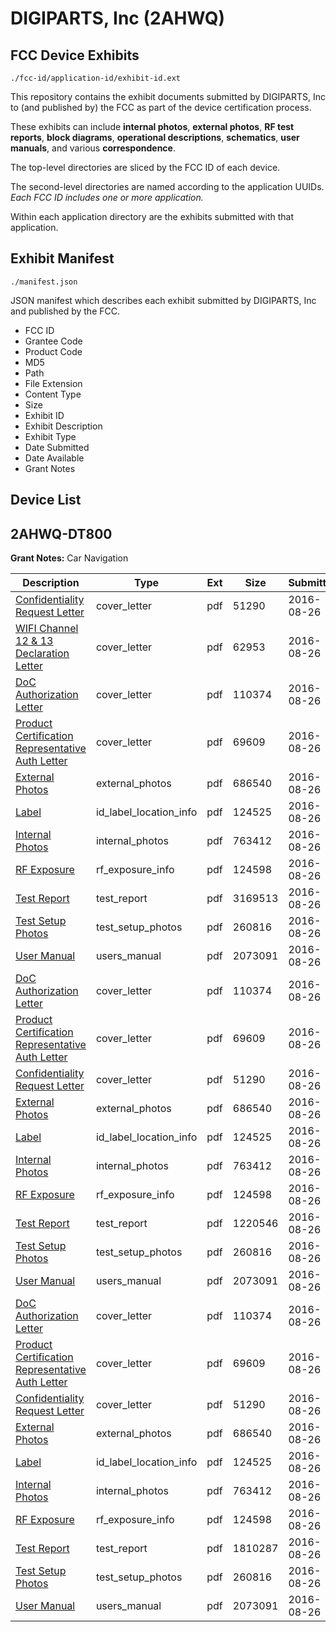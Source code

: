 # DIGIPARTS, Inc (2AHWQ)
## FCC Device Exhibits

```
./fcc-id/application-id/exhibit-id.ext
```

This repository contains the exhibit documents submitted by DIGIPARTS, Inc to (and published by) the FCC as part of the device certification process.

These exhibits can include **internal photos**, **external photos**, **RF test reports**, **block diagrams**, **operational descriptions**, **schematics**, **user manuals**, and various **correspondence**.

The top-level directories are sliced by the FCC ID of each device.

The second-level directories are named according to the application UUIDs. *Each FCC ID includes one or more application.*

Within each application directory are the exhibits submitted with that application. 

## Exhibit Manifest

```
./manifest.json
```

JSON manifest which describes each exhibit submitted by DIGIPARTS, Inc and published by the FCC.

- FCC ID
- Grantee Code
- Product Code
- MD5
- Path
- File Extension
- Content Type
- Size
- Exhibit ID
- Exhibit Description
- Exhibit Type
- Date Submitted
- Date Available
- Grant Notes

## Device List
## 2AHWQ-DT800
**Grant Notes:** Car Navigation

| Description | Type | Ext | Size | Submitted | Available |
| ----------- | ---- | --- | ---- | --------- | --------- |
| [Confidentiality Request Letter](2AHWQ-DT800/0ed984a6e4e3f1731d4af8cea13fa808/3113964.pdf) | cover_letter | pdf | 51290 | 2016-08-26 | 2016-08-26 |
| [WIFI Channel 12 & 13  Declaration Letter](2AHWQ-DT800/0ed984a6e4e3f1731d4af8cea13fa808/3113978.pdf) | cover_letter | pdf | 62953 | 2016-08-26 | 2016-08-26 |
| [DoC Authorization Letter](2AHWQ-DT800/0ed984a6e4e3f1731d4af8cea13fa808/3113962.pdf) | cover_letter | pdf | 110374 | 2016-08-26 | 2016-08-26 |
| [Product Certification Representative Auth Letter](2AHWQ-DT800/0ed984a6e4e3f1731d4af8cea13fa808/3113963.pdf) | cover_letter | pdf | 69609 | 2016-08-26 | 2016-08-26 |
| [External Photos](2AHWQ-DT800/0ed984a6e4e3f1731d4af8cea13fa808/3113971.pdf) | external_photos | pdf | 686540 | 2016-08-26 | 2016-08-26 |
| [Label](2AHWQ-DT800/0ed984a6e4e3f1731d4af8cea13fa808/3113973.pdf) | id_label_location_info | pdf | 124525 | 2016-08-26 | 2016-08-26 |
| [Internal Photos](2AHWQ-DT800/0ed984a6e4e3f1731d4af8cea13fa808/3113972.pdf) | internal_photos | pdf | 763412 | 2016-08-26 | 2016-08-26 |
| [RF Exposure](2AHWQ-DT800/0ed984a6e4e3f1731d4af8cea13fa808/3113969.pdf) | rf_exposure_info | pdf | 124598 | 2016-08-26 | 2016-08-26 |
| [Test Report](2AHWQ-DT800/0ed984a6e4e3f1731d4af8cea13fa808/3113982.pdf) | test_report | pdf | 3169513 | 2016-08-26 | 2016-08-26 |
| [Test Setup Photos](2AHWQ-DT800/0ed984a6e4e3f1731d4af8cea13fa808/3113970.pdf) | test_setup_photos | pdf | 260816 | 2016-08-26 | 2016-08-26 |
| [User Manual](2AHWQ-DT800/0ed984a6e4e3f1731d4af8cea13fa808/3113974.pdf) | users_manual | pdf | 2073091 | 2016-08-26 | 2016-08-26 |
| [DoC Authorization Letter](2AHWQ-DT800/e16d2ce367c8081557a8fd5b0115da05/3113962.pdf) | cover_letter | pdf | 110374 | 2016-08-26 | 2016-08-26 |
| [Product Certification Representative Auth Letter](2AHWQ-DT800/e16d2ce367c8081557a8fd5b0115da05/3113963.pdf) | cover_letter | pdf | 69609 | 2016-08-26 | 2016-08-26 |
| [Confidentiality Request Letter](2AHWQ-DT800/e16d2ce367c8081557a8fd5b0115da05/3113964.pdf) | cover_letter | pdf | 51290 | 2016-08-26 | 2016-08-26 |
| [External Photos](2AHWQ-DT800/e16d2ce367c8081557a8fd5b0115da05/3113971.pdf) | external_photos | pdf | 686540 | 2016-08-26 | 2016-08-26 |
| [Label](2AHWQ-DT800/e16d2ce367c8081557a8fd5b0115da05/3113973.pdf) | id_label_location_info | pdf | 124525 | 2016-08-26 | 2016-08-26 |
| [Internal Photos](2AHWQ-DT800/e16d2ce367c8081557a8fd5b0115da05/3113972.pdf) | internal_photos | pdf | 763412 | 2016-08-26 | 2016-08-26 |
| [RF Exposure](2AHWQ-DT800/e16d2ce367c8081557a8fd5b0115da05/3113969.pdf) | rf_exposure_info | pdf | 124598 | 2016-08-26 | 2016-08-26 |
| [Test Report](2AHWQ-DT800/e16d2ce367c8081557a8fd5b0115da05/3113996.pdf) | test_report | pdf | 1220546 | 2016-08-26 | 2016-08-26 |
| [Test Setup Photos](2AHWQ-DT800/e16d2ce367c8081557a8fd5b0115da05/3113970.pdf) | test_setup_photos | pdf | 260816 | 2016-08-26 | 2016-08-26 |
| [User Manual](2AHWQ-DT800/e16d2ce367c8081557a8fd5b0115da05/3113974.pdf) | users_manual | pdf | 2073091 | 2016-08-26 | 2016-08-26 |
| [DoC Authorization Letter](2AHWQ-DT800/fcfb3fedbee3c4d8e213d15fcf9b3ef9/3113962.pdf) | cover_letter | pdf | 110374 | 2016-08-26 | 2016-08-26 |
| [Product Certification Representative Auth Letter](2AHWQ-DT800/fcfb3fedbee3c4d8e213d15fcf9b3ef9/3113963.pdf) | cover_letter | pdf | 69609 | 2016-08-26 | 2016-08-26 |
| [Confidentiality Request Letter](2AHWQ-DT800/fcfb3fedbee3c4d8e213d15fcf9b3ef9/3113964.pdf) | cover_letter | pdf | 51290 | 2016-08-26 | 2016-08-26 |
| [External Photos](2AHWQ-DT800/fcfb3fedbee3c4d8e213d15fcf9b3ef9/3113971.pdf) | external_photos | pdf | 686540 | 2016-08-26 | 2016-08-26 |
| [Label](2AHWQ-DT800/fcfb3fedbee3c4d8e213d15fcf9b3ef9/3113973.pdf) | id_label_location_info | pdf | 124525 | 2016-08-26 | 2016-08-26 |
| [Internal Photos](2AHWQ-DT800/fcfb3fedbee3c4d8e213d15fcf9b3ef9/3113972.pdf) | internal_photos | pdf | 763412 | 2016-08-26 | 2016-08-26 |
| [RF Exposure](2AHWQ-DT800/fcfb3fedbee3c4d8e213d15fcf9b3ef9/3113969.pdf) | rf_exposure_info | pdf | 124598 | 2016-08-26 | 2016-08-26 |
| [Test Report](2AHWQ-DT800/fcfb3fedbee3c4d8e213d15fcf9b3ef9/3113968.pdf) | test_report | pdf | 1810287 | 2016-08-26 | 2016-08-26 |
| [Test Setup Photos](2AHWQ-DT800/fcfb3fedbee3c4d8e213d15fcf9b3ef9/3113970.pdf) | test_setup_photos | pdf | 260816 | 2016-08-26 | 2016-08-26 |
| [User Manual](2AHWQ-DT800/fcfb3fedbee3c4d8e213d15fcf9b3ef9/3113974.pdf) | users_manual | pdf | 2073091 | 2016-08-26 | 2016-08-26 |
